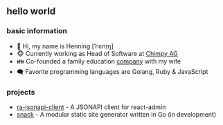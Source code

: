 ## hello world
### basic information
* 👋 Hi, my name is Henning [ˈhɛnɪŋ]
* 🐵 Currently working as Head of Software at [Chimpy AG](https://www.github.com/heychimpy)
* 👪 Co-founded a family education [company](https://www.github.com/resilienzcloud) with my wife
* 🗨️ Favorite programming languages are Golang, Ruby & JavaScript

### projects
* [ra-jsonapi-client](https://www.github.com/henvo/ra-jsonapi-client) - A JSONAPI client for react-admin
* [snack](https://www.github.com/webhunger-ch/snack) - A modular static site generator written in Go (in development)
